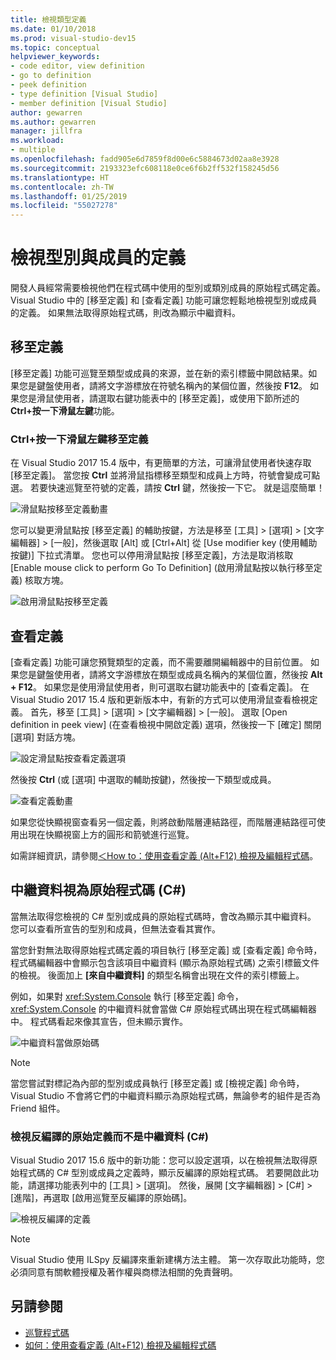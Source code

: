 ```yaml
---
title: 檢視類型定義
ms.date: 01/10/2018
ms.prod: visual-studio-dev15
ms.topic: conceptual
helpviewer_keywords:
- code editor, view definition
- go to definition
- peek definition
- type definition [Visual Studio]
- member definition [Visual Studio]
author: gewarren
ms.author: gewarren
manager: jillfra
ms.workload:
- multiple
ms.openlocfilehash: fadd905e6d7859f8d00e6c5884673d02aa8e3928
ms.sourcegitcommit: 2193323efc608118e0ce6f6b2ff532f158245d56
ms.translationtype: HT
ms.contentlocale: zh-TW
ms.lasthandoff: 01/25/2019
ms.locfileid: "55027278"
---
```

# <a name="view-type-and-member-definitions"></a>檢視型別與成員的定義

開發人員經常需要檢視他們在程式碼中使用的型別或類別成員的原始程式碼定義。 Visual Studio 中的 [移至定義] 和 [查看定義] 功能可讓您輕鬆地檢視型別或成員的定義。 如果無法取得原始程式碼，則改為顯示中繼資料。

## <a name="go-to-definition"></a>移至定義

[移至定義] 功能可巡覽至類型或成員的來源，並在新的索引標籤中開啟結果。如果您是鍵盤使用者，請將文字游標放在符號名稱內的某個位置，然後按 **F12**。 如果您是滑鼠使用者，請選取右鍵功能表中的 [移至定義]，或使用下節所述的 **Ctrl+按一下滑鼠左鍵**功能。

### <a name="ctrl-click-go-to-definition"></a>Ctrl+按一下滑鼠左鍵移至定義

在 Visual Studio 2017 15.4 版中，有更簡單的方法，可讓滑鼠使用者快速存取 [移至定義]。 當您按 **Ctrl** 並將滑鼠指標移至類型和成員上方時，符號會變成可點選。 若要快速巡覽至符號的定義，請按 **Ctrl** 鍵，然後按一下它。 就是這麼簡單！

![滑鼠點按移至定義動畫](../ide/media/click_gotodef.gif)

您可以變更滑鼠點按 [移至定義] 的輔助按鍵，方法是移至 [工具] > [選項] > [文字編輯器] > [一般]，然後選取 [Alt] 或 [Ctrl+Alt] 從 [Use modifier key (使用輔助按鍵)] 下拉式清單。 您也可以停用滑鼠點按 [移至定義]，方法是取消核取 [Enable mouse click to perform Go To Definition] (啟用滑鼠點按以執行移至定義) 核取方塊。

![啟用滑鼠點按移至定義](../ide/media/editor_options_mouse_click_gotodef.png)

## <a name="peek-definition"></a>查看定義

[查看定義] 功能可讓您預覽類型的定義，而不需要離開編輯器中的目前位置。 如果您是鍵盤使用者，請將文字游標放在類型或成員名稱內的某個位置，然後按 **Alt + F12**。 如果您是使用滑鼠使用者，則可選取右鍵功能表中的 [查看定義]。 在 Visual Studio 2017 15.4 版和更新版本中，有新的方式可以使用滑鼠查看檢視定義。 首先，移至 [工具] > [選項] > [文字編輯器] > [一般]。 選取 [Open definition in peek view] (在查看檢視中開啟定義) 選項，然後按一下 [確定] 關閉 [選項] 對話方塊。

![設定滑鼠點按查看定義選項](../ide/media/editor_options_peek_view.png)

然後按 **Ctrl** (或 [選項] 中選取的輔助按鍵)，然後按一下類型或成員。

![查看定義動畫](../ide/media/peek_definition.gif)

如果您從快顯視窗查看另一個定義，則將啟動階層連結路徑，而階層連結路徑可使用出現在快顯視窗上方的圓形和箭號進行巡覽。

如需詳細資訊，請參閱[＜How to：使用查看定義 (Alt+F12) 檢視及編輯程式碼](how-to-view-and-edit-code-by-using-peek-definition-alt-plus-f12.md)。

## <a name="view-metadata-as-source-code-c"></a>中繼資料視為原始程式碼 (C#)

當無法取得您檢視的 C# 型別或成員的原始程式碼時，會改為顯示其中繼資料。 您可以查看所宣告的型別和成員，但無法查看其實作。

當您針對無法取得原始程式碼定義的項目執行 [移至定義] 或 [查看定義] 命令時，程式碼編輯器中會顯示包含該項目中繼資料 (顯示為原始程式碼) 之索引標籤文件的檢視。 後面加上 **[來自中繼資料]** 的類型名稱會出現在文件的索引標籤上。

例如，如果對 <xref:System.Console> 執行 [移至定義] 命令，<xref:System.Console> 的中繼資料就會當做 C# 原始程式碼出現在程式碼編輯器中。 程式碼看起來像其宣告，但未顯示實作。

![中繼資料當做原始碼](../ide/media/metadatasource.png)

> [!NOTE]
> 當您嘗試對標記為內部的型別或成員執行 [移至定義] 或 [檢視定義] 命令時，Visual Studio 不會將它們的中繼資料顯示為原始程式碼，無論參考的組件是否為 Friend 組件。

### <a name="view-decompiled-source-definitions-instead-of-metadata-c"></a>檢視反編譯的原始定義而不是中繼資料 (C#)

Visual Studio 2017 15.6 版中的新功能：您可以設定選項，以在檢視無法取得原始程式碼的 C# 型別或成員之定義時，顯示反編譯的原始程式碼。 若要開啟此功能，請選擇功能表列中的 [工具] > [選項]。 然後，展開 [文字編輯器] > [C#] > [進階]，再選取 [啟用巡覽至反編譯的原始碼]。

![檢視反編譯的定義](media/go-to-definition-decompiled-sources.png)

> [!NOTE]
> Visual Studio 使用 ILSpy 反編譯來重新建構方法主體。 第一次存取此功能時，您必須同意有關軟體授權及著作權與商標法相關的免責聲明。

## <a name="see-also"></a>另請參閱

- [巡覽程式碼](../ide/navigating-code.md)
- [如何：使用查看定義 (Alt+F12) 檢視及編輯程式碼](how-to-view-and-edit-code-by-using-peek-definition-alt-plus-f12.md)